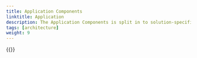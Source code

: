 ```yaml
---
title: Application Components
linktitle: Application
description: The Application Components is split in to solution-specific application components, application construction components and non-solution application components.
tags: [architecture]
weight: 9
---
```


{{<children>}}